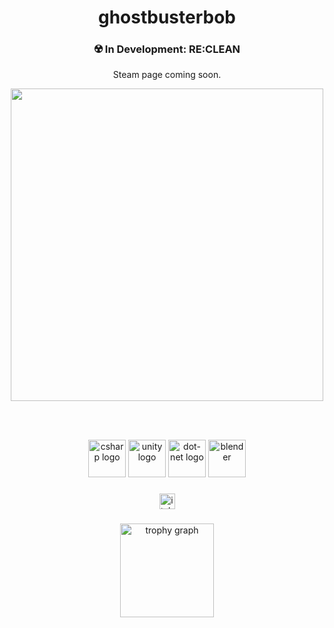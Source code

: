 <h1 align="center">ghostbusterbob</h1>

<h3 align="center">☢️ In Development: RE:CLEAN</h3> 
<p align="center">Steam page coming soon.</p>
<div align="center">
  <!-- Large top image -->

  <img width = "500" src = "https://github.com/user-attachments/assets/c5d1963a-4d83-4a28-9913-ac92ee5f2954" />
  <br><br>




  </div>
</div>



  



&nbsp;
<div align="center">

  <img src="https://cdn.jsdelivr.net/gh/devicons/devicon/icons/csharp/csharp-original.svg" height="60" alt="csharp logo" width="60"  /> 
  <img src="https://cdn.simpleicons.org/unity/FFFFFF" height="60" alt="unity logo"  width="60"  /> 
  <img src="https://skillicons.dev/icons?i=dotnet" height="60" alt="dot-net logo"  />
  <a href="https://www.blender.org/" target="_blank" rel="noreferrer"> <img src="https://download.blender.org/branding/community/blender_community_badge_white.svg" alt="blender" width="60" height="60"/>

</div>

###

<div align="center">
  <a href="https://jaysendaemon.itch.io/" target="_blank">
    <img src="https://img.shields.io/static/v1?message=itch.io&logo=itch&label=&color=000000&logoColor=white&labelColor=&style=for-the-badge" height="25" alt="itch logo"  />
  </a>
</div>

###

<div align="center">
  <img src="https://github-profile-trophy.vercel.app?username=ghostbusterbob&theme=monokai&column=-1&row=1&margin-w=8&margin-h=8&no-bg=false&no-frame=false&order=4" height="150" alt="trophy graph"  />
</div>

###
